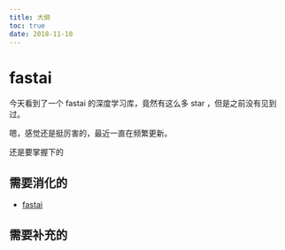 ```yaml
---
title: 大纲
toc: true
date: 2018-11-10
---
```

# fastai

今天看到了一个 fastai 的深度学习库，竟然有这么多 star ，但是之前没有见到过。

嗯，感觉还是挺厉害的，最近一直在频繁更新。

还是要掌握下的



## 需要消化的


- [fastai](https://github.com/fastai/fastai)



## 需要补充的
